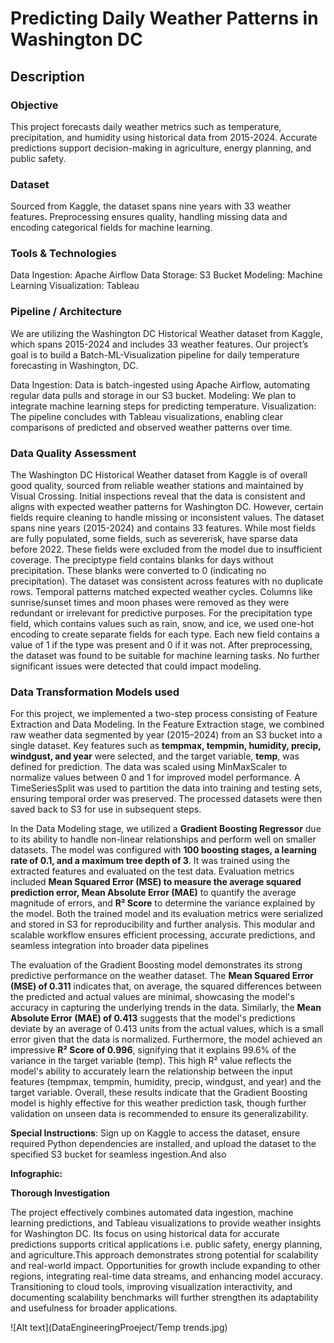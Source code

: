 # Predicting Daily Weather Patterns in Washington DC

## Description

### Objective
This project forecasts daily weather metrics such as temperature, precipitation, and humidity using historical data from 2015-2024. Accurate predictions support decision-making in agriculture, energy planning, and public safety.

### Dataset
Sourced from Kaggle, the dataset spans nine years with 33 weather features. Preprocessing ensures quality, handling missing data and encoding categorical fields for machine learning.

### Tools & Technologies
Data Ingestion: Apache Airflow
Data Storage: S3 Bucket
Modeling: Machine Learning
Visualization: Tableau

### Pipeline / Architecture
We are utilizing the Washington DC Historical Weather dataset from Kaggle, which spans 2015-2024 and includes 33 weather features. Our project’s goal is to build a Batch-ML-Visualization pipeline for daily temperature forecasting in Washington, DC.

Data Ingestion: Data is batch-ingested using Apache Airflow, automating regular data pulls and storage in our S3 bucket.
Modeling: We plan to integrate machine learning steps for predicting temperature.
Visualization: The pipeline concludes with Tableau visualizations, enabling clear comparisons of predicted and observed weather patterns over time.

### Data Quality Assessment
The Washington DC Historical Weather dataset from Kaggle is of overall good quality, sourced from reliable weather stations and maintained by Visual Crossing. Initial inspections reveal that the data is consistent and aligns with expected weather patterns for Washington DC. However, certain fields require cleaning to handle missing or inconsistent values.
The dataset spans nine years (2015-2024) and contains 33 features. While most fields are fully populated, some fields, such as severerisk, have sparse data before 2022. These fields were excluded from the model due to insufficient coverage. The preciptype field contains blanks for days without precipitation. These blanks were converted to 0 (indicating no precipitation).
The dataset was consistent across features with no duplicate rows. Temporal patterns matched expected weather cycles. Columns like sunrise/sunset times and moon phases were removed as they were redundant or irrelevant for predictive purposes.
For the precipitation type field, which contains values such as rain, snow, and ice, we used one-hot encoding to create separate fields for each type. Each new field contains a value of 1 if the type was present and 0 if it was not.
After preprocessing, the dataset was found to be suitable for machine learning tasks. No further significant issues were detected that could impact modeling.

### Data Transformation Models used

For this project, we implemented a two-step process consisting of Feature Extraction and Data Modeling. In the Feature Extraction stage, we combined raw weather data segmented by year (2015–2024) from an S3 bucket into a single dataset. Key features such as **tempmax, tempmin, humidity, precip, windgust, and year** were selected, and the target variable, **temp**, was defined for prediction. The data was scaled using MinMaxScaler to normalize values between 0 and 1 for improved model performance. A TimeSeriesSplit was used to partition the data into training and testing sets, ensuring temporal order was preserved. The processed datasets were then saved back to S3 for use in subsequent steps.

In the Data Modeling stage, we utilized a **Gradient Boosting Regressor** due to its ability to handle non-linear relationships and perform well on smaller datasets. The model was configured with **100 boosting stages, a learning rate of 0.1, and a maximum tree depth of 3**. It was trained using the extracted features and evaluated on the test data. Evaluation metrics included **Mean Squared Error (MSE) to measure the average squared prediction error, Mean Absolute Error (MAE)** to quantify the average magnitude of errors, and **R² Score** to determine the variance explained by the model. Both the trained model and its evaluation metrics were serialized and stored in S3 for reproducibility and further analysis. This modular and scalable workflow ensures efficient processing, accurate predictions, and seamless integration into broader data pipelines

The evaluation of the Gradient Boosting model demonstrates its strong predictive performance on the weather dataset. The **Mean Squared Error (MSE) of 0.311** indicates that, on average, the squared differences between the predicted and actual values are minimal, showcasing the model's accuracy in capturing the underlying trends in the data. Similarly, the **Mean Absolute Error (MAE) of 0.413** suggests that the model's predictions deviate by an average of 0.413 units from the actual values, which is a small error given that the data is normalized. Furthermore, the model achieved an impressive **R² Score of 0.996**, signifying that it explains 99.6% of the variance in the target variable (temp). This high R² value reflects the model's ability to accurately learn the relationship between the input features (tempmax, tempmin, humidity, precip, windgust, and year) and the target variable. Overall, these results indicate that the Gradient Boosting model is highly effective for this weather prediction task, though further validation on unseen data is recommended to ensure its generalizability.

**Special Instructions**:
Sign up on Kaggle to access the dataset, ensure required Python dependencies are installed, and upload the dataset to the specified S3 bucket for seamless ingestion.And also 

**Infographic:**


**Thorough Investigation**

The project effectively combines automated data ingestion, machine learning predictions, and Tableau visualizations to provide weather insights for Washington DC. Its focus on using historical data for accurate predictions supports critical applications i.e. public safety, energy planning, and agriculture.This approach demonstrates strong potential for scalability and real-world impact. Opportunities for growth include expanding to other regions, integrating real-time data streams, and enhancing model accuracy. Transitioning to cloud tools, improving visualization interactivity, and documenting scalability benchmarks will further strengthen its adaptability and usefulness for broader applications.

![Alt text](DataEngineeringProeject/Temp trends.jpg)
